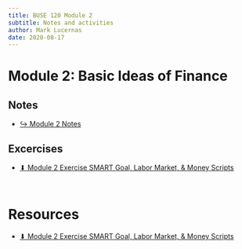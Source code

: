 ```yaml
---
title: BUSE 120 Module 2
subtitle: Notes and activities
author: Mark Lucernas
date: 2020-08-17
---
```



# Module 2: Basic Ideas of Finance

## Notes

- [↪ Module 2 Notes](notes)

## Excercises

- [⬇ Module 2 Exercise SMART Goal, Labor Market, & Money Scripts](file:../../../../../files/fall-2020/BUSE-120/module-2/module-2_exercise.docx)

<br>

# Resources

- [⬇ Module 2 Exercise SMART Goal, Labor Market, & Money Scripts](file:../../../../../files/fall-2020/BUSE-120/module-2/module-2_exercise.docx)

